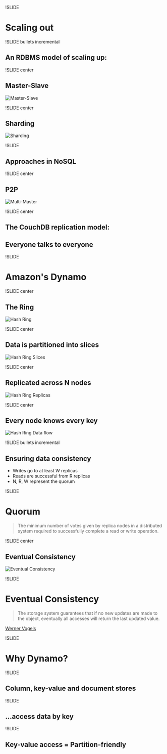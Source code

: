 !SLIDE

# Scaling out #

!SLIDE bullets incremental

## An RDBMS model of scaling up: ##

!SLIDE center

## Master-Slave ##

![Master-Slave](master_slave.png)

!SLIDE center

## Sharding ##

![Sharding](sharding.png)

!SLIDE

## Approaches in NoSQL ##

!SLIDE center

## P2P ##

![Multi-Master](multi_master.png)

!SLIDE center

## The CouchDB replication model: ##
## Everyone talks to everyone ##

!SLIDE

# Amazon's Dynamo #

!SLIDE center

## The Ring ##

![Hash Ring](hash_ring.png)

!SLIDE center

## Data is partitioned into slices ##
![Hash Ring Slices](hash_ring_slices.png)

!SLIDE center

## Replicated across N nodes ##
![Hash Ring Replicas](hash_ring_replicas.png)

!SLIDE center

## Every node knows every key ##
![Hash Ring Data flow](hash_ring_data_flow.png)

!SLIDE bullets incremental

## Ensuring data consistency ##

* Writes go to at least W replicas
* Reads are successful from R replicas
* N, R, W represent the quorum

!SLIDE

# Quorum #

> The minimum number of votes given by replica nodes in a distributed system required to successfully complete a read or write operation.

!SLIDE center
<br/>
## Eventual Consistency ##

![Eventual Consistency](eventual.jpg)

!SLIDE

# Eventual Consistency #

> The storage system guarantees that if no new updates are made to the object, eventually all accesses will return the last updated value.

<p class="caption"><a href="http://www.allthingsdistributed.com/2008/12/eventually_consistent.html">Werner Vogels</a></p>

!SLIDE

# Why Dynamo? #

!SLIDE

## Column, key-value and document stores ##

!SLIDE

## ...access data by key ##

!SLIDE

## Key-value access = Partition-friendly ##
